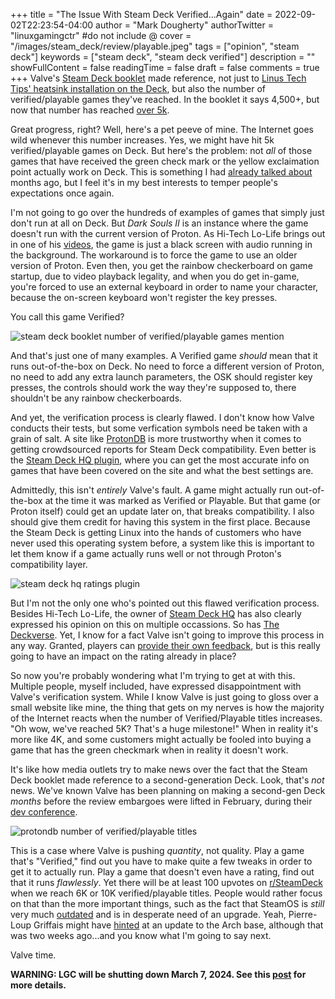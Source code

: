 +++
title = "The Issue With Steam Deck Verified...Again"
date = 2022-09-02T22:23:54-04:00
author = "Mark Dougherty"
authorTwitter = "linuxgamingctr" #do not include @
cover = "/images/steam_deck/review/playable.jpeg"
tags = ["opinion", "steam deck"]
keywords = ["steam deck", "steam deck verified"]
description = ""
showFullContent = false
readingTime = false
draft = false
comments = true
+++
Valve's [Steam Deck booklet](https://store.steampowered.com/news/app/1675200/view/3401926123919972634) made reference, not just to [Linus Tech Tips' heatsink installation on the Deck](https://twitter.com/LinusTech/status/1563262568608587784), but also the number of verified/playable games they've reached. In the booklet it says 4,500+, but now that number has reached [over 5k](https://www.protondb.com/).

Great progress, right? Well, here's a pet peeve of mine. The Internet goes wild whenever this number increases. Yes, we might have hit 5k verified/playable games on Deck. But here's the problem: not *all* of those games that have received the green check mark or the yellow exclaimation point actually work on Deck. This is something I had [already talked about](https://linuxgamingcentral.com/posts/should_valve_slow_down_verification_process/) months ago, but I feel it's in my best interests to temper people's expectations once again.

I'm not going to go over the hundreds of examples of games that simply just don't run at all on Deck. But *Dark Souls II* is an instance where the game doesn't run with the current version of Proton. As Hi-Tech Lo-Life brings out in one of his [videos](https://www.youtube.com/watch?v=Ekn4jJDmi_g), the game is just a black screen with audio running in the background. The workaround is to force the game to use an older version of Proton. Even then, you get the rainbow checkerboard on game startup, due to video playback legality, and when you do get in-game, you're forced to use an external keyboard in order to name your character, because the on-screen keyboard won't register the key presses.

You call this game Verified?

![steam deck booklet number of verified/playable games mention](/images/steam_deck_booklet/verified_reference.jpg)

And that's just one of many examples. A Verified game *should* mean that it runs out-of-the-box on Deck. No need to force a different version of Proton, no need to add any extra launch parameters, the OSK should register key presses, the controls should work the way they're supposed to, there shouldn't be any rainbow checkerboards.

And yet, the verification process is clearly flawed. I don't know how Valve conducts their tests, but some verfication symbols need be taken with a grain of salt. A site like [ProtonDB](https://protondb.com) is more trustworthy when it comes to getting crowdsourced reports for Steam Deck compatibility. Even better is the [Steam Deck HQ plugin](https://linuxgamingcentral.com/posts/sdhq-crankshaft-plugin/), where you can get the most accurate info on games that have been covered on the site and what the best settings are.

Admittedly, this isn't *entirely* Valve's fault. A game might actually run out-of-the-box at the time it was marked as Verified or Playable. But that game (or Proton itself) could get an update later on, that breaks compatibility. I also should give them credit for having this system in the first place. Because the Steam Deck is getting Linux into the hands of customers who have never used this operating system before, a system like this is important to let them know if a game actually runs well or not through Proton's compatibility layer.

![steam deck hq ratings plugin](/images/steam_deck_hq/crankshaft_plugin/stats.jpeg)

But I'm not the only one who's pointed out this flawed verification process. Besides Hi-Tech Lo-Life, the owner of [Steam Deck HQ](https://steamdeckhq.com) has also clearly expressed his opinion on this on multiple occassions. So has [The Deckverse](https://linktr.ee/deckverse). Yet, I know for a fact Valve isn't going to improve this process in any way. Granted, players can [provide their own feedback](https://store.steampowered.com/news/app/1675200/view/3131696829170735771), but is this really going to have an impact on the rating already in place?

So now you're probably wondering what I'm trying to get at with this. Multiple people, myself included, have expressed disappointment with Valve's verification system. While I know Valve is just going to gloss over a small website like mine, the thing that gets on my nerves is how the majority of the Internet reacts when the number of Verified/Playable titles increases. "Oh wow, we've reached 5K? That's a huge milestone!" When in reality it's more like 4K, and some customers might actually be fooled into buying a game that has the green checkmark when in reality it doesn't work.

It's like how media outlets try to make news over the fact that the Steam Deck booklet made reference to a second-generation Deck. Look, that's *not* news. We've known Valve has been planning on making a second-gen Deck *months* before the review embargoes were lifted in February, during their [dev conference](https://boilingsteam.com/the-steam-deck-conference-key-takeaways/).

![protondb number of verified/playable titles](/images/protondb/cover.jpg)

This is a case where Valve is pushing *quantity*, not quality. Play a game that's "Verified," find out you have to make quite a few tweaks in order to get it to actually run. Play a game that doesn't even have a rating, find out that it runs *flawlessly*. Yet there will be at least 100 upvotes on [r/SteamDeck](https://reddit.com/r/SteamDeck) when we reach 6K or 10K verified/playable titles. People would rather focus on that than the more important things, such as the fact that SteamOS is *still* very much [outdated](https://linuxgamingcentral.com/posts/the-growing-security-risk-with-steamos/) and is in desperate need of an upgrade. Yeah, Pierre-Loup Griffais might have [hinted](https://twitter.com/Plagman2/status/1560015983317696514) at an update to the Arch base, although that was two weeks ago...and you know what I'm going to say next.

Valve time.

**WARNING: LGC will be shutting down March 7, 2024. See this [post](https://linuxgamingcentral.com/posts/the-end-of-lgc/) for more details.**
